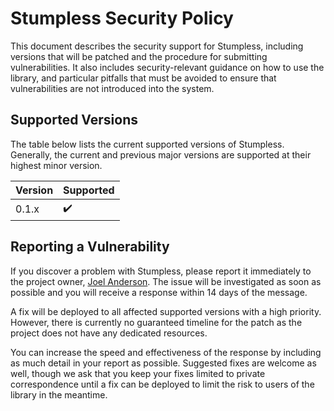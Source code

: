 # Stumpless Security Policy
This document describes the security support for Stumpless, including versions
that will be patched and the procedure for submitting vulnerabilities. It also
includes security-relevant guidance on how to use the library, and particular
pitfalls that must be avoided to ensure that vulnerabilities are not introduced
into the system.


## Supported Versions
The table below lists the current supported versions of Stumpless. Generally,
the current and previous major versions are supported at their highest minor
version.

| Version | Supported          |
| ------- | ------------------ |
| 0.1.x   | :heavy_check_mark: |


## Reporting a Vulnerability
If you discover a problem with Stumpless, please report it immediately to the
project owner, [Joel Anderson](mailto:joelanderson333@gmail.com). The issue
will be investigated as soon as possible and you will receive a response within
14 days of the message.

A fix will be deployed to all affected supported versions with a high priority.
However, there is currently no guaranteed timeline for the patch as the project
does not have any dedicated resources.

You can increase the speed and effectiveness of the response by including as
much detail in your report as possible. Suggested fixes are welcome as well,
though we ask that you keep your fixes limited to private correspondence until
a fix can be deployed to limit the risk to users of the library in the meantime.
